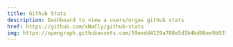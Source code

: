 ```yaml
---
title: Github Stats
description: Dashboard to view a users/orgas github stats
href: https://github.com/xNaCly/github-stats
img: https://opengraph.githubassets.com/59eedd4129a780a5d1b4bd86ee9b93561c46bb50bc4f5a6bc051b96c7363cd37/xNaCly/github-stats
---
```

